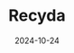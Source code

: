 ---  
layout: startup_page  
title: "Recyda"  
id: "recyda.com"  
permalink: "/recydarecyda.com10242024/"  
website: "https://www.recyda.com/"  
funding_round: "Series A"  
funding_amount: "€6.3M"  
investors: "Cusp Capital, Speedinvest, Futury Capital, Auxxo Female Catalyst Fund, Dr. Stephan Rohr, Benedikt Franke, Martin Weber"  
about: "Recyda provides a Software as a Service (SaaS) platform for sustainable packaging management. Its platform helps packaging manufacturers, brand owners, and retailers manage packaging data and comply with sustainability regulations. The solution focuses on digital assessment of packaging recyclability and other sustainability aspects."  
markets: "SaaS, Sustainability, Packaging"  
hq: "Freiburg, Baden-Wurttemberg, Germany"  
founded_year: "2020"  
linkedin: "https://www.linkedin.com/company/recyda"  
twitter: ""  
instagram: ""  
facebook: ""  
crunchbase: "https://www.crunchbase.com/organization/recyda-gmbh"  
pitchbook: "https://pitchbook.com/profiles/company/466817-23"  

date_display: "24-Oct-2024"  
date: "2024-10-24"

# SEO Optimization  
meta_title: "Recyda - Series A Funding (€6.3M)"  
meta_description: "Recyda, Recyda provides a Software as a Service (SaaS) platform for sustainable packaging management. Its platform helps packaging manufacturers, brand owners..."  
meta_keywords: "Recyda, SaaS, Sustainability, Packaging, Series A funding"  
canonical_url: "https://startup.projectstartups.com/recydarecyda.com10242024/"  
---